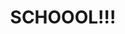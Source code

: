 --- 
title: "SCHOOOL!!!"
publishdate: "2019-1-16T16:48:46+02:00"
src: "https://365manga.net/manga/schoool"
image: "https://data.365manga.net/images/thumbnails/32488-schoool.jpg"
description: " School,
hope and delusions, the future and the past,
scars, chlorine and boredom.
Taste of degraded caiten, roar of cicadas, cloud cover.
The encounter of boys.
A summer jubilee begins."
---